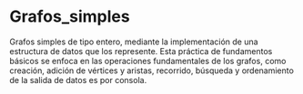 # Grafos_simples
Grafos simples de tipo entero, mediante la implementación de una estructura de datos que los represente. Esta práctica de fundamentos básicos se enfoca en las operaciones fundamentales de los grafos, como creación, adición de vértices y aristas, recorrido, búsqueda y ordenamiento de la salida de datos es por consola.
